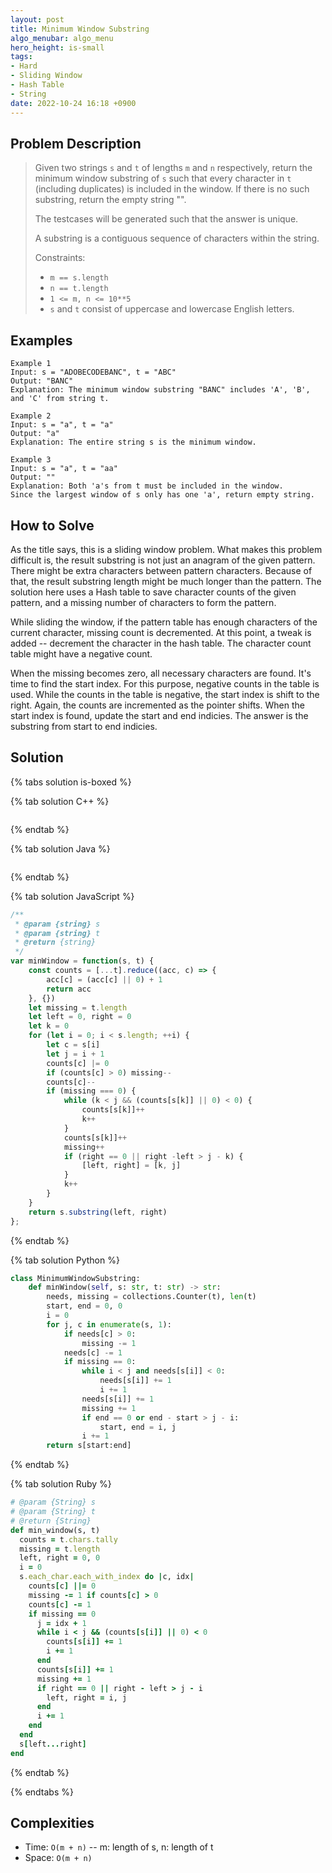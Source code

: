 ```yaml
---
layout: post
title: Minimum Window Substring
algo_menubar: algo_menu
hero_height: is-small
tags:
- Hard
- Sliding Window
- Hash Table
- String
date: 2022-10-24 16:18 +0900
---
```


## Problem Description
> Given two strings `s` and `t` of lengths `m` and `n` respectively, return the minimum window substring of `s`
> such that every character in `t` (including duplicates) is included in the window. If there is no such substring,
> return the empty string "".
>
> The testcases will be generated such that the answer is unique.
>
> A substring is a contiguous sequence of characters within the string.
>
> Constraints:
> - `m == s.length`
> - `n == t.length`
> - `1 <= m, n <= 10**5`
> - `s` and `t` consist of uppercase and lowercase English letters.


## Examples
```
Example 1
Input: s = "ADOBECODEBANC", t = "ABC"
Output: "BANC"
Explanation: The minimum window substring "BANC" includes 'A', 'B', and 'C' from string t.
```

```
Example 2
Input: s = "a", t = "a"
Output: "a"
Explanation: The entire string s is the minimum window.
```

```
Example 3
Input: s = "a", t = "aa"
Output: ""
Explanation: Both 'a's from t must be included in the window.
Since the largest window of s only has one 'a', return empty string.
```

## How to Solve

As the title says, this is a sliding window problem.
What makes this problem difficult is, the result substring is not just an anagram of the given pattern.
There might be extra characters between pattern characters.
Because of that, the result substring length might be much longer than the pattern.
The solution here uses a Hash table to save character counts of the given pattern, and a
missing number of characters to form the pattern.

While sliding the window, if the pattern table has enough characters of the current character,
missing count is decremented.
At this point, a tweak is added -- decrement the character in the hash table.
The character count table might have a negative count.

When the missing becomes zero, all necessary characters are found.
It's time to find the start index.
For this purpose, negative counts in the table is used.
While the counts in the table is negative, the start index is shift to the right.
Again, the counts are incremented as the pointer shifts.
When the start index is found, update the start and end indicies.
The answer is the substring from start to end indicies.

## Solution

{% tabs solution is-boxed %}

{% tab solution C++ %}
```cpp

```
{% endtab %}

{% tab solution Java %}
```java

```
{% endtab %}

{% tab solution JavaScript %}
```js
/**
 * @param {string} s
 * @param {string} t
 * @return {string}
 */
var minWindow = function(s, t) {
    const counts = [...t].reduce((acc, c) => {
        acc[c] = (acc[c] || 0) + 1
        return acc
    }, {})
    let missing = t.length
    let left = 0, right = 0
    let k = 0
    for (let i = 0; i < s.length; ++i) {
        let c = s[i]
        let j = i + 1
        counts[c] |= 0
        if (counts[c] > 0) missing--
        counts[c]--
        if (missing === 0) {
            while (k < j && (counts[s[k]] || 0) < 0) {
                counts[s[k]]++
                k++
            }
            counts[s[k]]++
            missing++
            if (right == 0 || right -left > j - k) {
                [left, right] = [k, j]
            }
            k++
        }
    }
    return s.substring(left, right)
};
```
{% endtab %}

{% tab solution Python %}
```python
class MinimumWindowSubstring:
    def minWindow(self, s: str, t: str) -> str:
        needs, missing = collections.Counter(t), len(t)
        start, end = 0, 0
        i = 0
        for j, c in enumerate(s, 1):
            if needs[c] > 0:
                missing -= 1
            needs[c] -= 1
            if missing == 0:
                while i < j and needs[s[i]] < 0:
                    needs[s[i]] += 1
                    i += 1
                needs[s[i]] += 1
                missing += 1
                if end == 0 or end - start > j - i:
                    start, end = i, j
                i += 1
        return s[start:end]
```
{% endtab %}

{% tab solution Ruby %}
```ruby
# @param {String} s
# @param {String} t
# @return {String}
def min_window(s, t)
  counts = t.chars.tally
  missing = t.length
  left, right = 0, 0
  i = 0
  s.each_char.each_with_index do |c, idx|
    counts[c] ||= 0
    missing -= 1 if counts[c] > 0
    counts[c] -= 1
    if missing == 0
      j = idx + 1
      while i < j && (counts[s[i]] || 0) < 0
        counts[s[i]] += 1
        i += 1
      end
      counts[s[i]] += 1
      missing += 1
      if right == 0 || right - left > j - i
        left, right = i, j
      end
      i += 1
    end
  end
  s[left...right]
end
```
{% endtab %}

{% endtabs %}


## Complexities
- Time: `O(m + n)` -- m: length of s, n: length of t
- Space: `O(m + n)`
